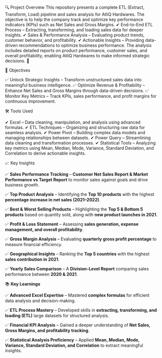 🔍 Project Overview
This repository presents a complete ETL (Extract, Transform, Load) pipeline and sales analysis for AtliQ Hardwares. The objective is to help the company track and optimize key performance indicators (KPIs) such as Net Sales and Gross Margins.
✔ End-to-End ETL Process – Extracting, transforming, and loading sales data for deeper insights.
✔ Sales & Performance Analysis – Evaluating product trends, customer behavior, and profitability.
✔ Actionable Insights – Providing data-driven recommendations to optimize business performance.
The analysis includes detailed reports on product performance, customer sales, and overall profitability, enabling AtliQ Hardwares to make informed strategic decisions. 🚀

🎯 Objectives

✅ Unlock Strategic Insights – Transform unstructured sales data into meaningful business intelligence.
✅ Optimize Revenue & Profitability – Enhance Net Sales and Gross Margins through data-driven decisions.
✅ Monitor Key Metrics – Track KPIs, sales performance, and profit margins for continuous improvement.

🛠 Tools Used

✔ Excel – Data cleaning, manipulation, and analysis using advanced formulas.
✔ ETL Techniques – Organizing and structuring raw data for seamless analysis.
✔ Power Pivot – Building complex data models and managing relationships between datasets.
✔ Power Query – Streamlining data cleaning and transformation processes.
✔ Statistical Tools – Analyzing key metrics using Mean, Median, Mode, Variance, Standard Deviation, and Correlation to derive actionable insights.

📈 Key Insights

✅ **Sales Performance Tracking** – **Customer Net Sales Report & Market Performance vs Target Report** to monitor sales against goals and drive business growth.  

✅ **Top Product Analysis** – Identifying the **Top 10 products** with the highest **percentage increase in net sales (2021–2022)**.  

✅ **Best & Worst Selling Products** – Highlighting the **Top 5 & Bottom 5 products** based on quantity sold, along with **new product launches in 2021**.  

✅ **Profit & Loss Statement** – Assessing **sales generation, expense management, and overall profitability**.  

✅ **Gross Margin Analysis** – Evaluating **quarterly gross profit percentage** to measure financial efficiency.  

✅ **Geographical Insights** – Ranking the **Top 5 countries** with the highest **sales contribution in 2021**.  

✅ **Yearly Sales Comparison** – A **Division-Level Report** comparing sales performance between **2020 & 2021**.

📚 **Key Learnings**  

✅ **Advanced Excel Expertise** – Mastered **complex formulas** for efficient data analysis and decision-making.  

✅ **ETL Process Mastery** – Developed skills in **extracting, transforming, and loading (ETL)** large datasets for structured analysis.  

✅ **Financial KPI Analysis** – Gained a deeper understanding of **Net Sales, Gross Margins, and profitability tracking**.  

✅ **Statistical Analysis Proficiency** – Applied **Mean, Median, Mode, Variance, Standard Deviation, and Correlation** to extract meaningful insights.
